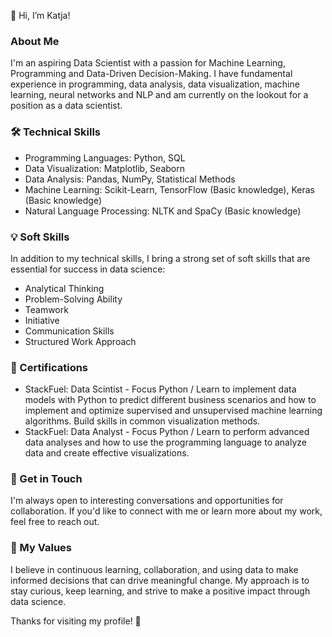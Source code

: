 👋 Hi, I’m Katja!

### About Me
I'm an aspiring Data Scientist with a passion for Machine Learning, Programming and Data-Driven Decision-Making.
I have fundamental experience in programming, data analysis, data visualization, machine learning, neural networks and NLP and am currently on the lookout for a position as a data scientist.

### 🛠️ Technical Skills
- Programming Languages: Python, SQL
- Data Visualization: Matplotlib, Seaborn
- Data Analysis: Pandas, NumPy, Statistical Methods
- Machine Learning: Scikit-Learn, TensorFlow (Basic knowledge), Keras (Basic knowledge)
- Natural Language Processing: NLTK and SpaCy (Basic knowledge)

### 💡 Soft Skills
In addition to my technical skills, I bring a strong set of soft skills that are essential for success in data science:
- Analytical Thinking
- Problem-Solving Ability
- Teamwork
- Initiative
- Communication Skills
- Structured Work Approach

### 📜 Certifications
- StackFuel: Data Scintist - Focus Python / Learn to implement data models with Python to predict different business scenarios and how to implement and optimize supervised and unsupervised machine learning algorithms. Build skills in common visualization methods.
- StackFuel: Data Analyst - Focus Python / Learn to perform advanced data analyses and how to use the programming language to analyze data and create effective visualizations.

### 💬 Get in Touch
I'm always open to interesting conversations and opportunities for collaboration. If you'd like to connect with me or learn more about my work, feel free to reach out.

### 🎯 My Values
I believe in continuous learning, collaboration, and using data to make informed decisions that can drive meaningful change. My approach is to stay curious, keep learning, and strive to make a positive impact through data science.

Thanks for visiting my profile! 🙌

<!---
katjaweb/katjaweb is a ✨ special ✨ repository because its `README.md` (this file) appears on your GitHub profile.
You can click the Preview link to take a look at your changes.
--->
